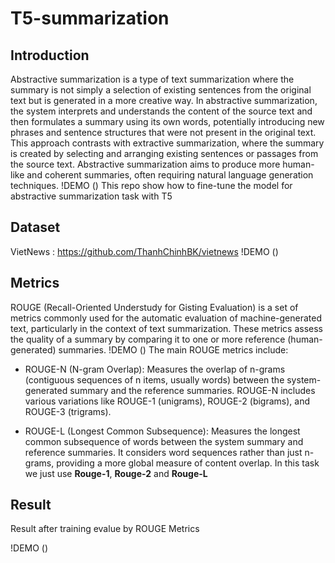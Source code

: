# T5-summarization
## Introduction
Abstractive summarization is a type of text summarization where the summary is not simply a selection of existing sentences from the original text but is generated in a more creative way. 
In abstractive summarization, the system interprets and understands the content of the source text and then formulates a summary using its own words, potentially introducing new phrases and sentence structures that were not present in the original text.
This approach contrasts with extractive summarization, where the summary is created by selecting and arranging existing sentences or passages from the source text. 
Abstractive summarization aims to produce more human-like and coherent summaries, often requiring natural language generation techniques.
!DEMO ()
This repo show how to fine-tune the model for abstractive summarization task with T5 
## Dataset
VietNews : https://github.com/ThanhChinhBK/vietnews
!DEMO ()
## Metrics
ROUGE (Recall-Oriented Understudy for Gisting Evaluation) is a set of metrics commonly used for the automatic evaluation of machine-generated text, particularly in the context of text summarization. 
These metrics assess the quality of a summary by comparing it to one or more reference (human-generated) summaries.
!DEMO ()
The main ROUGE metrics include:

- ROUGE-N (N-gram Overlap): Measures the overlap of n-grams (contiguous sequences of n items, usually words) between the system-generated summary and the reference summaries. ROUGE-N includes various variations like ROUGE-1 (unigrams), ROUGE-2 (bigrams), and ROUGE-3 (trigrams).

- ROUGE-L (Longest Common Subsequence): Measures the longest common subsequence of words between the system summary and reference summaries. It considers word sequences rather than just n-grams, providing a more global measure of content overlap.
In this task we just use **Rouge-1**, **Rouge-2** and **Rouge-L**

## Result
Result after training evalue by ROUGE Metrics

!DEMO ()
